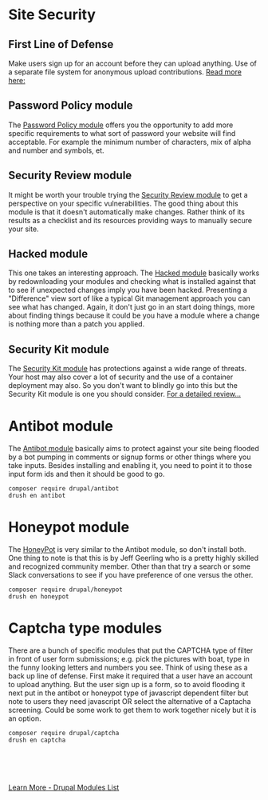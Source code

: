 
# Site Security

## First Line of Defense

Make users sign up for an account before they can upload anything.
Use of a separate file system for anonymous upload contributions. [Read more here:](https://www.drupal.org/psa-2016-003)

## Password Policy module

The [Password Policy module](https://www.drupal.org/project/password_policy) offers you the opportunity to add more specific requirements to what sort of password your website will find acceptable.  For example the minimum number of characters, mix of alpha and number and symbols, et.

## Security Review module

It might be worth your trouble trying the [Security Review module](https://www.drupal.org/project/security_review) to get a perspective on your specific vulnerabilities.  The good thing about this module is that it doesn't automatically make changes.  Rather think of its results as a checklist and its resources providing ways to manually secure your site. 

## Hacked module

This one takes an interesting approach.  The [Hacked module](https://www.drupal.org/project/hacked) basically works by redownloading your modules and checking what is installed against that to see if unexpected changes imply you have been hacked.  Presenting a "Difference" view sort of like a typical Git management approach you can see what has changed.  Again, it don't just go in an start doing things, more about finding things because it could be you have a module where a change is nothing more than a patch you applied.

## Security Kit module

The [Security Kit module](https://www.drupal.org/project/seckit) has protections against a wide range of threats.  Your host may also cover a lot of security and the use of a container deployment may also.  So you don't want to blindly go into this but the Security Kit module is one you should consider.  [For a detailed review...](https://www.droptica.com/blog/security-kit-drupal-module-overview/)

# Antibot module

The [Antibot module](https://www.drupal.org/project/antibot) basically aims to protect against your site being flooded by a bot pumping in comments or signup forms or other things where you take inputs.  Besides installing and enabling it, you need to point it to those input form ids and then it should be good to go.

`composer require drupal/antibot`<br>
`drush en antibot`

# Honeypot module

The [HoneyPot](https://www.drupal.org/project/honeypot) is very similar to the Antibot module, so don't install both.  One thing to note is that this is by Jeff Geerling who is a pretty highly skilled and recognized community member.  Other than that try a search or some Slack conversations to see if you have preference of one versus the other. 

`composer require drupal/honeypot`<br>
`drush en honeypot`

# Captcha type modules 

There are a bunch of specific modules that put the CAPTCHA type of filter in front of user form submissions; e.g. pick the pictures with boat, type in the funny looking letters and numbers you see.  Think of using these as a back up line of defense.  First make it required that a user have an account to upload anything.  But the user sign up is a form, so to avoid flooding it next put in the antibot or honeypot type of javascript dependent filter but note to users they need javascript OR select the alternative of a Captacha screening.  Could be some work to get them to work together nicely but it is an option.

`composer require drupal/captcha`<br>
`drush en captcha`



<br>
<br>
<br>

[Learn More - Drupal Modules List](../chapters.md#drupal-modules)

